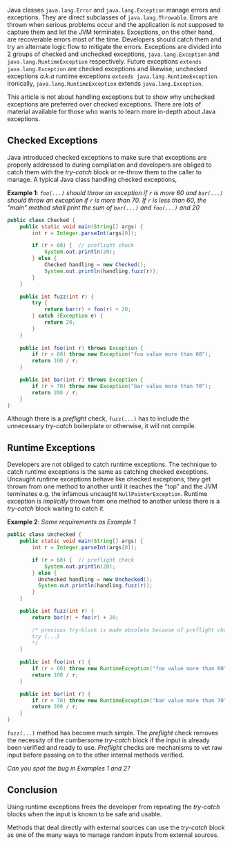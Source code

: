 Java classes `java.lang.Error` and `java.lang.Exception` manage errors and exceptions. They are direct subclasses of `java.lang.Throwable`. Errors are thrown when serious problems occur and the application is not supposed to capture them and let the JVM terminates. Exceptions, on the other hand, are recoverable errors most of the time. Developers should catch them and try an alternate logic flow to mitigate the errors. Exceptions are divided into 2 groups of checked and unchecked exceptions, `java.lang.Exception` and `java.lang.RuntimeException` respectively. Future exceptions `extends java.lang.Exception` are checked exceptions and likewise, unchecked exceptions *a.k.a* runtime exceptions `extends java.lang.RuntimeException`. Ironically, `java.lang.RuntimeException` extends `java.lang.Exception`. 

This article is not about handling exceptions but to show why unchecked exceptions are preferred over checked exceptions. There are lots of material available for those who wants to learn more in-depth about Java exceptions.

## Checked Exceptions
Java introduced checked exceptions to make sure that exceptions are properly addressed to during compilation and developers are obliged to catch them with the *try-catch* block or re-throw them to the caller to manage. A typical Java class  handling checked exceptions,

**Example 1**: *`foo(...)` should throw an exception if `r` is more 60 and `bar(...)` should throw an exception if `r` is more than 70. If `r` is less than 60, the "main" method shall print the sum of `bar(...)` and `foo(...)` and 20*

```java
public class Checked {
    public static void main(String[] args) {
        int r = Integer.parseInt(args[0]);

        if (r > 60) {  // preflight check
            System.out.println(20);
        } else { 
            Checked handling = new Checked();
            System.out.println(handling.fuzz(r));
        }
    }

    public int fuzz(int r) {
        try {
            return bar(r) + foo(r) + 20;
        } catch (Exception e) {
            return 20;
        }
    }
  
    public int foo(int r) throws Exception {
        if (r > 60) throw new Exception("foo value more than 60");
        return 100 / r;
    }

    public int bar(int r) throws Exception {
        if (r > 70) throw new Exception("bar value more than 70");
        return 200 / r;
    }
}
```

Although there is a *preflight* check, `fuzz(...)` has to include the unnecessary *try-catch* boilerplate or otherwise, it will not compile.

## Runtime Exceptions
Developers are not obliged to catch runtime exceptions. The technique to catch runtime exceptions is the same as catching checked exceptions. Uncaught runtime exceptions behave like checked exceptions, they get thrown from one method to another until it reaches the "top" and the JVM terminates e.g. the infamous uncaught `NullPointerException`. Runtime exception is *implicitly* thrown from one method to another unless there is a *try-catch* block waiting to catch it.

**Example 2**: *Same requirements as Example 1*

```java
public class Unchecked {
    public static void main(String[] args) {
        int r = Integer.parseInt(args[0]);

        if (r > 60) {  // preflight check
            System.out.println(20);
        } else { 
          Unchecked handling = new Unchecked();
          System.out.println(handling.fuzz(r));
        }
    }

    public int fuzz(int r) {
        return bar(r) + foo(r) + 20;

        /* previous try-block is made obsolete because of preflight check
        try {...}
        */
    }
  
    public int foo(int r) {
        if (r > 60) throw new RuntimeException("foo value more than 60");
        return 100 / r;
    }

    public int bar(int r) {
        if (r > 70) throw new RuntimeException("bar value more than 70");
        return 200 / r;
    }
}
```

`fuzz(...)` method has become much simple. The *preflight* check removes the necessity of the cumbersome *try-catch* block if the input is already been verified and ready to use. *Preflight* checks are mechanisms to vet raw input before passing on to the other internal methods verified. 

*Can you spot the bug in Examples 1 and 2?*

## Conclusion
Using runtime exceptions frees the developer from repeating the *try-catch* blocks when the input is known to be safe and usable. 

Methods that deal directly with external sources can use the *try-catch* block as one of the many ways to manage random inputs from external sources.
